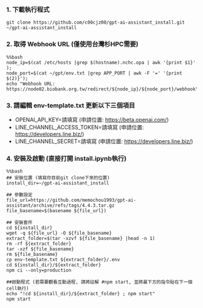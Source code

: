 ### 1. 下載執行程式
```
git clone https://github.com/c00cjz00/gpt-ai-assistant_install.git ~/gpt-ai-assistant_install
```

### 2. 取得 Webhook URL (僅使用台灣杉HPC需要)
```
%%bash
node_ip=$(cat /etc/hosts |grep $(hostname).nchc.opa | awk '{print $1}' ); 
node_port=$(cat ~/gpt/env.txt |grep APP_PORT | awk -F '=' '{print $(2)}');
echo "Webhook URL: https://node02.biobank.org.tw/redirect/${node_ip}/${node_port}/webhook"
```

### 3. 請編輯 env-template.txt 更新以下三個項目
- OPENAI_API_KEY=請填寫 (申請位置: https://beta.openai.com/)
- LINE_CHANNEL_ACCESS_TOKEN=請填寫  (申請位置: https://developers.line.biz/)
- LINE_CHANNEL_SECRET=請填寫  (申請位置: https://developers.line.biz/)

### 4. 安裝及啟動 (直接打開 install.ipynb執行)
```
%%bash
## 安裝位置 (填寫你目前git clone下來的位置)
install_dir=~/gpt-ai-assistant_install

## 參數設定
file_url=https://github.com/memochou1993/gpt-ai-assistant/archive/refs/tags/4.4.3.tar.gz
file_basename=$(basename ${file_url})

## 安裝套件
cd ${install_dir}
wget -q ${file_url} -O ${file_basename}
extract_folder=$(tar -xzvf ${file_basename} |head -n 1)
rm -rf ${extract_folder}
tar -xzf ${file_basename}
rm ${file_basename}
cp env-template.txt ${extract_folder}/.env
cd ${install_dir}/${extract_folder}
npm ci --only=production

##啟動程式 (若需要觀看互動過程, 請將註解 #npm start, 並將最下方的指令貼在下一個cell執行)
echo "!cd ${install_dir}/${extract_folder} ; npm start"
npm start
```
